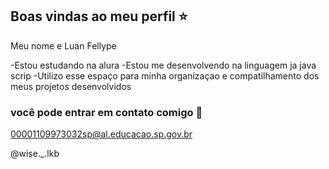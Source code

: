 ## Boas vindas ao meu perfil ⭐

Meu nome e Luan Fellype

-Estou estudando na alura
-Estou me desenvolvendo na linguagem ja java scrip
-Utilizo esse espaço para minha organizaçao e compatilhamento dos meus projetos desenvolvidos

### você pode entrar em contato comigo 📧

00001109973032sp@al.educacao.sp.gov.br

@wise._.lkb
